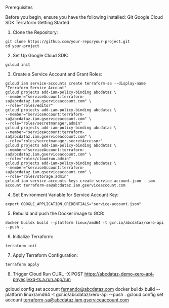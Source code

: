 Prerequisites

Before you begin, ensure you have the following installed:
Git
Google Cloud SDK
Terraform
Getting Started

1. Clone the Repository:
```
git clone https://github.com/your-repo/your-project.git
cd your-project
```

2. Set Up Google Cloud SDK:
```
gcloud init
```

3. Create a Service Account and Grant Roles:
```
gcloud iam service-accounts create terraform-sa --display-name "Terraform Service Account"
gcloud projects add-iam-policy-binding abcdataz \
--member="serviceAccount:terraform-sa@abcdataz.iam.gserviceaccount.com" \
--role="roles/editor"
gcloud projects add-iam-policy-binding abcdataz \
--member="serviceAccount:terraform-sa@abcdataz.iam.gserviceaccount.com" \
--role="roles/secretmanager.admin"
gcloud projects add-iam-policy-binding abcdataz \
--member="serviceAccount:terraform-sa@abcdataz.iam.gserviceaccount.com" \
--role="roles/secretmanager.secretAccessor"
gcloud projects add-iam-policy-binding abcdataz \
--member="serviceAccount:terraform-sa@abcdataz.iam.gserviceaccount.com" \
--role="roles/cloudrun.admin"
gcloud projects add-iam-policy-binding abcdataz \
--member="serviceAccount:terraform-sa@abcdataz.iam.gserviceaccount.com" \
--role="roles/storage.admin"
gcloud iam service-accounts keys create service-account.json --iam-account terraform-sa@abcdataz.iam.gserviceaccount.com
```

4. Set Environment Variable for Service Account Key:
```
export GOOGLE_APPLICATION_CREDENTIALS="service-account.json"
```

5. Rebuild and push the Docker image to GCR:
```
docker buildx build --platform linux/amd64 -t gcr.io/abcdataz/xero-api --push .
```

6. Initialize Terraform:
```
terraform init
```

7. Apply Terraform Configuration:
```
terraform apply
```

8. Trigger Cloud Run
CURL -X POST https://abcdataz-demo-xero-api-pnyecjivxq-ts.a.run.app/run

gcloud config set account fernando@abcdataz.com 
docker buildx build --platform linux/amd64 -t gcr.io/abcdataz/xero-api --push .
gcloud config set account terraform-sa@abcdataz.iam.gserviceaccount.com  